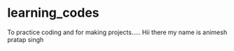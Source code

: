 # learning_codes
To practice coding and for making projects.....
Hii there my name is animesh pratap singh
